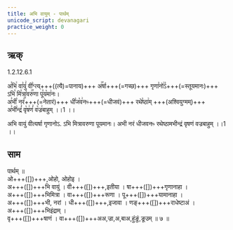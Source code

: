 ```yaml
---
title: अभि वायुम् - पार्थम्
unicode_script: devanagari
practice_weight: 0
---
```


## ऋक्
1.2.12.6.1

अ꣣भि꣢ वा꣣युं꣢ वी꣣ᴷत्य्+++((त्यै)=पानाय)+++ अ꣢꣯र्षा+++(=गच्छ)+++ गृणा꣣नो꣢꣣ऽ+++(=स्तूयमानः)+++  
ऽभि꣣ मि꣣त्रा꣡वरु꣢꣯णा पू꣣य꣡मा꣢नः।  
अ꣣भी꣡ नरं꣢꣯+++(=नेतारं)+++ धी꣣ज꣡व꣢नᳱ+++(=धीजवं)+++ रथे꣣ष्ठा꣢म् +++(अश्वियुग्मम्)+++  
अ꣣भी꣢न्द्रं꣣ वृ꣡ष꣢णं꣣ व꣡ज्र꣢बाहुम् ।।1 ।।

अभि वायुं वीत्यर्षा गृणानोऽ. ऽभि मित्रावरुणा पूयमानः। अभी नरं धीजवनᳱ रथेष्ठामभीन्द्रं वृषणं वज्रबाहुम् ।।1 ।।

## साम

<div class="audioEmbed"  caption="गोपालार्यः 2015  " src="https://archive
.org/download/jaiminIya-sAma-gAna-paravastu-tradition-gopAla-2015/abhi-vAyuM-pArdham.mp3"></div>

पार्थम् ॥  
ओ+++([])+++,ओहो, ओहोइ ।  
अ+++([])+++भि वायुं ।  वी+++([])+++,इतीया । षा+++([])+++गृणानाहा ।  
अ+++([])+++भिमित्रा । वा+++([])+++रूणा । पू+++([])+++यामानाहा ।  
अ+++([])+++भी, नरां ।  धी+++([])+++,इजावा । णङ्+++([])+++राधेष्टाअं ।  
अ+++([])+++भिइंद्राम् ।  
वृ+++([])+++षाणं । वा+++([])+++अअ,ज्रा,अ,बाअ,हुंङुं,ङूउम् ॥ ७ ॥
